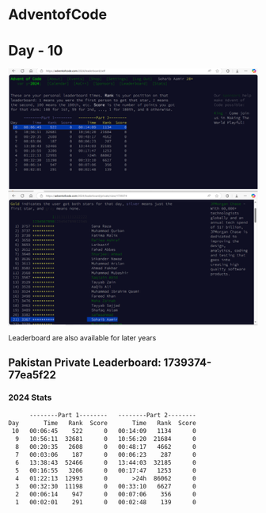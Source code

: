 




# AdventofCode
# Day - 10
![Image of Views](https://github.com/SohaibAamir28/AdventOfCode2024/blob/main/2024/10/leadership-day-10-global.png)
![Image of Views](https://github.com/SohaibAamir28/AdventOfCode2024/blob/main/2024/10/leadership-day-10-pak.png)

Leaderboard are also available for later years
## Pakistan Private Leaderboard: 1739374-77ea5f22

### 2024 Stats
```
      --------Part 1--------   --------Part 2--------
Day       Time   Rank  Score       Time   Rank  Score
 10   00:06:45    522      0   00:14:09   1134      0
  9   10:56:11  32681      0   10:56:20  21684      0
  8   00:20:35   2608      0   00:48:17   4662      0
  7   00:03:06    187      0   00:06:23    287      0
  6   13:38:43  52466      0   13:44:03  32185      0
  5   00:16:55   3206      0   00:17:47   1253      0
  4   01:22:13  12993      0       >24h  86062      0
  3   00:32:30  11198      0   00:33:10   6627      0
  2   00:06:14    947      0   00:07:06    356      0
  1   00:02:01    291      0   00:02:48    139      0
```
